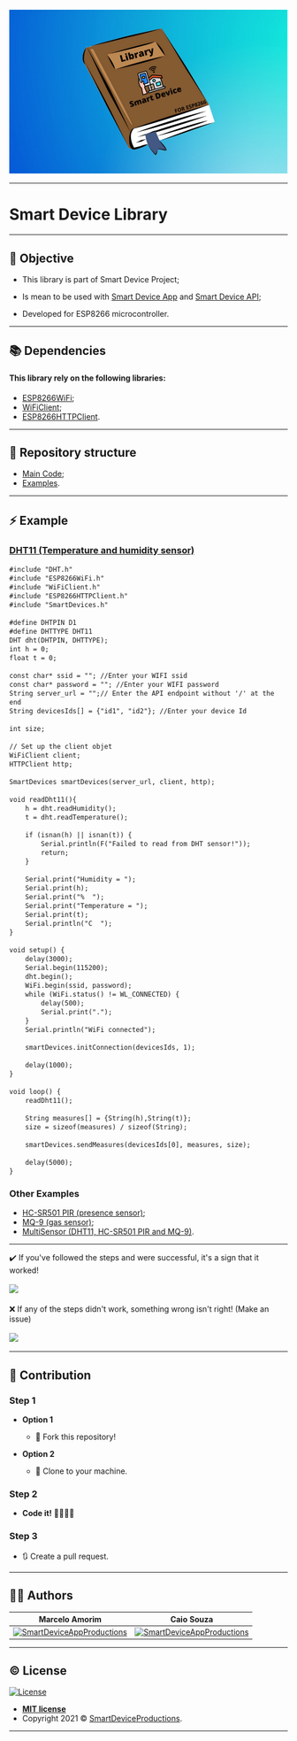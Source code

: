 ![](assets/images/SmartDeviceLibrary.png)

---

# Smart Device Library

---

## 🎯 Objective

- This library is part of Smart Device Project;

- Is mean to be used with [Smart Device App](https://github.com/marceloams/smart-device-app) and [Smart Device API](https://hub.docker.com/repository/docker/marceloams/smart-devices-api);

- Developed for ESP8266 microcontroller.

---

## 📚 Dependencies 

#### This library rely on the following libraries:

- <a href="https://github.com/esp8266/Arduino/tree/master/libraries/ESP8266WiFi" target="_blank">ESP8266WiFi</a>;
- <a href="https://github.com/esp8266/Arduino/blob/master/libraries/ESP8266WiFi/src/WiFiClient.h" target="_blank">WiFiClient</a>;
- <a href="https://github.com/esp8266/Arduino/tree/master/libraries/ESP8266HTTPClient" target="_blank">ESP8266HTTPClient</a>.

---

## 📁 Repository structure

- <a href="https://github.com/marceloams/smart-device-library" target="_blank">Main Code</a>;
- <a href="https://github.com/marceloams/smart-device-library/tree/master/examples" target="_blank">Examples</a>.

---

## ⚡ Example

### [DHT11 (Temperature and humidity sensor)](https://github.com/marceloams/smart-device-library/blob/master/examples/PresenceSensor/PresenceSensor.ino)

```
#include "DHT.h"
#include "ESP8266WiFi.h"
#include "WiFiClient.h"
#include "ESP8266HTTPClient.h"
#include "SmartDevices.h"

#define DHTPIN D1     
#define DHTTYPE DHT11  
DHT dht(DHTPIN, DHTTYPE);
int h = 0;
float t = 0;

const char* ssid = ""; //Enter your WIFI ssid
const char* password = ""; //Enter your WIFI password
String server_url = "";// Enter the API endpoint without '/' at the end
String devicesIds[] = {"id1", "id2"}; //Enter your device Id

int size;

// Set up the client objet
WiFiClient client;
HTTPClient http;

SmartDevices smartDevices(server_url, client, http);

void readDht11(){
    h = dht.readHumidity();
    t = dht.readTemperature();

    if (isnan(h) || isnan(t)) {
        Serial.println(F("Failed to read from DHT sensor!"));
        return;
    }

    Serial.print("Humidity = ");
    Serial.print(h);
    Serial.print("%  ");
    Serial.print("Temperature = ");
    Serial.print(t); 
    Serial.println("C  ");
}

void setup() {
    delay(3000);
    Serial.begin(115200);
    dht.begin();
    WiFi.begin(ssid, password);
    while (WiFi.status() != WL_CONNECTED) {
        delay(500);
        Serial.print(".");
    }
    Serial.println("WiFi connected");

    smartDevices.initConnection(devicesIds, 1);

    delay(1000);
}

void loop() {
    readDht11();

    String measures[] = {String(h),String(t)};
    size = sizeof(measures) / sizeof(String);

    smartDevices.sendMeasures(devicesIds[0], measures, size);

    delay(5000);
}
```

### Other Examples

  - [HC-SR501 PIR (presence sensor)](https://github.com/marceloams/smart-device-library/blob/master/examples/TemperatureSensor/TemperatureSensor.ino);
  - [MQ-9 (gas sensor)](https://github.com/marceloams/smart-device-library/blob/master/examples/GasSensor/GasSensor.ino);
  - [MultiSensor (DHT11, HC-SR501 PIR and MQ-9)](https://github.com/marceloams/smart-device-library/blob/master/examples/MultiSensor/MultiSensor.ino).
 
---
 
✔️ If you've followed the steps and were successful, it's a sign that it worked!
<br>
<br>
<img src="https://media.giphy.com/media/U2BASTIsaw8WQ/giphy.gif">
<br>
<br>
❌ If any of the steps didn't work, something wrong isn't right! (Make an issue)
<br>
<br>
<img src="https://media.giphy.com/media/5Kje53tstPjpK/giphy.gif">

---

## 🔨 Contribution

### Step 1

- **Option 1**
    - 🍴 Fork this repository!

- **Option 2**
    - 👯 Clone to your machine.

### Step 2

- **Code it!** 👨‍💻👩‍💻

### Step 3

- 🔃 Create a pull request.

 ---
 
 ## 👨‍💻 Authors

| **Marcelo Amorim** | **Caio Souza** |
| :---: | :---: |
| [![SmartDeviceAppProductions](https://avatars1.githubusercontent.com/u/63866348?&v=4&s=200)](https://github.com/marceloams) | [![SmartDeviceAppProductions](https://avatars1.githubusercontent.com/u/21149887?&v=4&s=200)](https://github.com/CaioHpSouza) |

---
 
 ## ©️ License

[![License](http://img.shields.io/:license-mit-blue.svg?style=flat-square)](http://badges.mit-license.org)

- **[MIT license](http://opensource.org/licenses/mit-license.php)**
- Copyright 2021 © <a href="https://github.com/marceloams/smart-device-library" target="_blank">SmartDeviceProductions</a>.

---
